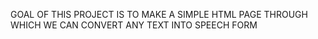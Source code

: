 GOAL OF THIS PROJECT IS TO MAKE A SIMPLE HTML PAGE THROUGH WHICH WE CAN CONVERT ANY TEXT INTO SPEECH FORM 
